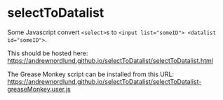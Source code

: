 # selectToDatalist
Some Javascript convert `<select>`s to `<input list="someID"> <datalist id="someID">`.

This should be hosted here: https://andrewnordlund.github.io/selectToDatalist/selectToDatalist.html

The Grease Monkey script can be installed from this URL: https://andrewnordlund.github.io/selectToDatalist/selectToDatalist-greaseMonkey.user.js
